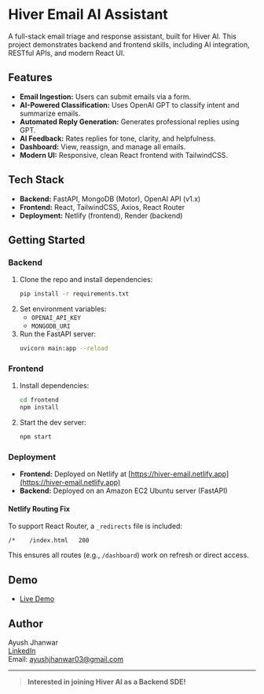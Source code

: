 # Hiver Email AI Assistant

A full-stack email triage and response assistant, built for Hiver AI.
This project demonstrates backend and frontend skills, including AI integration, RESTful APIs, and modern React UI.

## Features

- **Email Ingestion:** Users can submit emails via a form.
- **AI-Powered Classification:** Uses OpenAI GPT to classify intent and summarize emails.
- **Automated Reply Generation:** Generates professional replies using GPT.
- **AI Feedback:** Rates replies for tone, clarity, and helpfulness.
- **Dashboard:** View, reassign, and manage all emails.
- **Modern UI:** Responsive, clean React frontend with TailwindCSS.

## Tech Stack

- **Backend:** FastAPI, MongoDB (Motor), OpenAI API (v1.x)
- **Frontend:** React, TailwindCSS, Axios, React Router
- **Deployment:** Netlify (frontend), Render (backend)

## Getting Started

### Backend

1. Clone the repo and install dependencies:
    ```bash
    pip install -r requirements.txt
    ```
2. Set environment variables:
    - `OPENAI_API_KEY`
    - `MONGODB_URI`
3. Run the FastAPI server:
    ```bash
    uvicorn main:app --reload
    ```

### Frontend

1. Install dependencies:
    ```bash
    cd frontend
    npm install
    ```
2. Start the dev server:
    ```bash
    npm start
    ```

### Deployment

- **Frontend:** Deployed on Netlify at [https://hiver-email.netlify.app](https://hiver-email.netlify.app)
- **Backend:** Deployed on an Amazon EC2 Ubuntu server (FastAPI)

#### Netlify Routing Fix

To support React Router, a `_redirects` file is included:
```
/*    /index.html   200
```
This ensures all routes (e.g., `/dashboard`) work on refresh or direct access.

## Demo

- [Live Demo](https://hiver-email.netlify.app)

## Author

Ayush Jhanwar  
[LinkedIn](https://www.linkedin.com/in/ayushjhanwar03/)  
Email: ayushjhanwar03@gmail.com

---

> **Interested in joining Hiver AI as a Backend SDE!**
